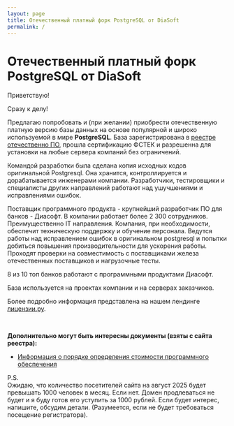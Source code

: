 ```yaml
---
layout: page
title: Отечественный платный форк PostgreSQL от DiaSoft
permalink: /
---
```


# Отечественный платный форк PostgreSQL от DiaSoft

Приветствую!

Сразу к делу!

Предлагаю попробовать и (при желании) приобрести отечественную платную версию базы данных на основе популярной и широко используемой в мире <strong>PostgreSQL</strong>. База зарегистрирована в <a href="https://reestr.digital.gov.ru/reestr/1149300/?sphrase_id=4847094">реестре отечественно ПО</a>, прошла сертификацию ФСТЕК и разрешенна для установки на любые сервера компаний без ограничений. 

Командой разработки была сделана копия исходных кодов оригинальной Postgresql. Она хранится, контроллируется и дорабатывается инженерами компании. Разработчики, тестировщики и специалисты других направлений работают над ушучшениями и исправлениями ошибок.

Поставщик программного продукта - крупнейший разработчик ПО для банков - Диасофт. В компании работает более 2 300 сотрудников. Преимущественно  IT направления. Компания, при необходимости, обеспечит техническую поддержку и обучение персонала. Ведутся работы над исправлением ошибок в оригинальном postgresql и попытки добиться повышения производительности для ускорения работы. Проходят проверки на совместимость с поставщиками железа отечественных поставщиков и нагрузочные тесты.

8 из 10 топ банков работают с программными продуктами Диасофт.

База используется на проектах компании и на серверах заказчиков.

Более подробно информация представлена на нашем лендинге <a href="//licenses.ru/software/diasoft/databases/postgresql/">лицензии.ру</a>.

<br/>

**Дополнительно могут быть интересны документы (взяты с сайта реестра):**

* [Информация о порядке определения стоимости программного обеспечения](/files/01-information-about-costs.docx)


P.S.  
Ожидаю, что количество посетителей сайта на август 2025 будет превышать 1000 человек в месяц. Если нет. Домен продлеваться не будет и я буду готов его уступить за 1000 рублей. Если будет интерес, напишите, обсудим детали. (Разумеется, если не будет требоваться посещение регистратора).

